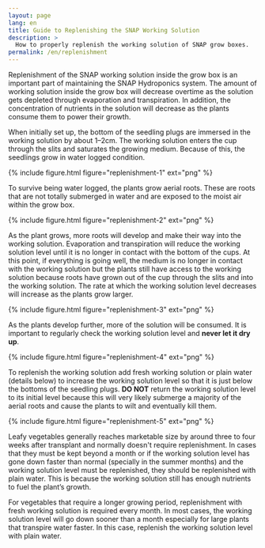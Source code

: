 ```yaml
---
layout: page
lang: en
title: Guide to Replenishing the SNAP Working Solution
description: >
  How to properly replenish the working solution of SNAP grow boxes.
permalink: /en/replenishment
---
```


Replenishment of the SNAP working solution inside the grow box is an important
part of maintaining the SNAP Hydroponics system. The amount of working solution
inside the grow box will decrease overtime as the solution gets depleted through
evaporation and transpiration. In addition, the concentration of nutrients in
the solution will decrease as the plants consume them to power their growth.

When initially set up, the bottom of the seedling plugs are immersed in the
working solution by about 1–2cm. The working solution enters the cup through
the slits and saturates the growing medium. Because of this, the seedlings
grow in water logged condition.

{% include figure.html figure="replenishment-1" ext="png" %}

To survive being water logged, the plants grow aerial roots. These are roots
that are not totally submerged in water and are exposed to the moist air within
the grow box.

{% include figure.html figure="replenishment-2" ext="png" %}

As the plant grows, more roots will develop and make their way into the working
solution. Evaporation and transpiration will reduce the working solution level
until it is no longer in contact with the bottom of the cups. At this point, if
everything is going well, the medium is no longer in contact with the working
solution but the plants still have access to the working solution because roots
have grown out of the cup through the slits and into the working solution.
The rate at which the working solution level decreases will increase as the plants grow larger.

{% include figure.html figure="replenishment-3" ext="png" %}

As the plants develop further, more of the solution will be consumed. It is
important to regularly check the working solution level and **never let it dry up**.


{% include figure.html figure="replenishment-4" ext="png" %}

To replenish the working solution add fresh working solution or plain water
(details below) to increase the working solution level so that it is just below
the bottoms of the seedling plugs. **DO NOT** return the working solution level to
its initial level because this will very likely submerge a majority of the 
aerial roots and cause the plants to wilt and eventually kill them.

{% include figure.html figure="replenishment-5" ext="png" %}

Leafy vegetables generally reaches marketable size by around three to four weeks
after transplant and normally doesn't require replenishment. In cases that they
must be kept beyond a month or if the working solution level has gone down faster
than normal (specially in the summer months) and the working solution level must
be replenished, they should be replenished with plain water. This is because the
working solution still has enough nutrients to fuel the plant’s growth.

For vegetables that require a longer growing period, replenishment with fresh
working solution is required every month. In most cases, the working solution
level will go down sooner than a month especially for large plants that transpire
water faster. In this case, replenish the working solution level with plain water.
